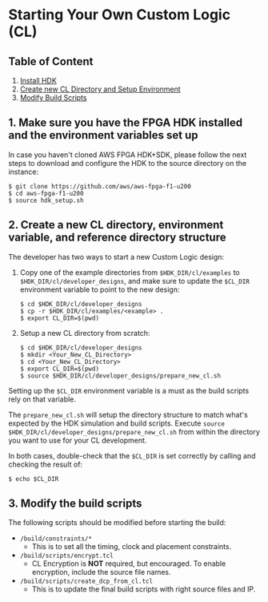 # Starting Your Own Custom Logic (CL)

## Table of Content 
1. [Install HDK](#install)
2. [Create new CL Directory and Setup Environment](#setupDir)
3. [Modify Build Scripts](#modifyBuildScripts)

<a name="install"></a>
## 1. Make sure you have the FPGA HDK installed and the environment variables set up

In case you haven't cloned AWS FPGA HDK+SDK, please follow the next steps to download and configure the HDK to the source directory on the instance:

    $ git clone https://github.com/aws/aws-fpga-f1-u200
    $ cd aws-fpga-f1-u200
    $ source hdk_setup.sh

  
<a name="setupDir"></a>
## 2. Create a new CL directory, environment variable, and reference directory structure

The developer has two ways to start a new Custom Logic design:

 1) Copy one of the example directories from `$HDK_DIR/cl/examples` to `$HDK_DIR/cl/developer_designs`, and make sure to update the `$CL_DIR` environment variable to point to the new design:
 
        $ cd $HDK_DIR/cl/developer_designs
        $ cp -r $HDK_DIR/cl/examples/<example> .
        $ export CL_DIR=$(pwd)

 2) Setup a new CL directory from scratch:
 
        $ cd $HDK_DIR/cl/developer_designs
        $ mkdir <Your_New_CL_Directory>
        $ cd <Your_New_CL_Directory>
        $ export CL_DIR=$(pwd)
        $ source $HDK_DIR/cl/developer_designs/prepare_new_cl.sh
        
Setting up the `$CL_DIR` environment variable is a must as the build scripts rely on that variable.

The `prepare_new_cl.sh` will setup the directory structure to match what's expected by the HDK simulation and build scripts. Execute `source $HDK_DIR/cl/developer_designs/prepare_new_cl.sh` from within the directory you want to use for your CL development.

In both cases, double-check that the `$CL_DIR` is set correctly by calling and checking the result of:

    $ echo $CL_DIR


<a name="modifyBuildScripts"></a>
## 3. Modify the build scripts


The following scripts should be modified before starting the build:
* `/build/constraints/*`   
   * This is to set all the timing, clock and placement constraints.
* `/build/scripts/encrypt.tcl`   
    * CL Encryption is **NOT** required, but encouraged. To enable encryption, include the source file names.
* `/build/scripts/create_dcp_from_cl.tcl`
    * This is to update the final build scripts with right source files and IP.
    


